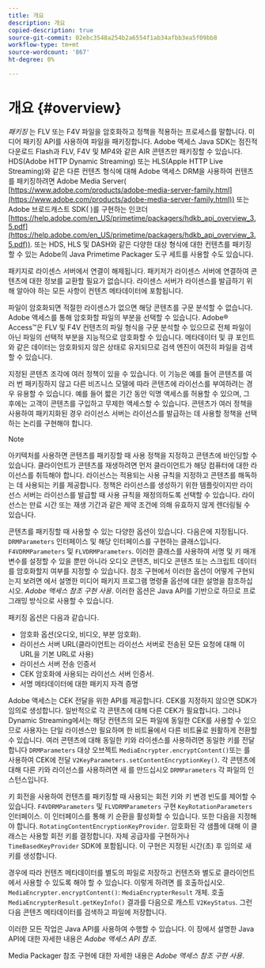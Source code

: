 ```yaml
---
title: 개요
description: 개요
copied-description: true
source-git-commit: 02ebc3548a254b2a6554f1ab34afbb3ea5f09bb8
workflow-type: tm+mt
source-wordcount: '867'
ht-degree: 0%

---
```


# 개요 {#overview}

*패키징* 는 FLV 또는 F4V 파일을 암호화하고 정책을 적용하는 프로세스를 말합니다. 미디어 패키징 API를 사용하여 파일을 패키징합니다. Adobe 액세스 Java SDK는 점진적 다운로드 Flash과 FLV, F4V 및 MP4와 같은 AIR 콘텐츠만 패키징할 수 있습니다. HDS(Adobe HTTP Dynamic Streaming) 또는 HLS(Apple HTTP Live Streaming)와 같은 다른 컨텐츠 형식에 대해 Adobe 액세스 DRM을 사용하여 컨텐츠를 패키징하려면 Adobe Media Server( [https://www.adobe.com/products/adobe-media-server-family.html](https://www.adobe.com/products/adobe-media-server-family.html)) 또는 Adobe 브로드캐스트 SDK( )를 구현하는 인코더 [https://help.adobe.com/en_US/primetime/packagers/hdkb_api_overview_3.5.pdf](https://help.adobe.com/en_US/primetime/packagers/hdkb_api_overview_3.5.pdf)). 또는 HDS, HLS 및 DASH와 같은 다양한 대상 형식에 대한 컨텐츠를 패키징할 수 있는 Adobe의 Java Primetime Packager 도구 세트를 사용할 수도 있습니다.

패키지로 라이센스 서버에서 연결이 해제됩니다. 패키저가 라이센스 서버에 연결하여 콘텐츠에 대한 정보를 교환할 필요가 없습니다. 라이센스 서버가 라이센스를 발급하기 위해 알아야 하는 모든 사항이 컨텐츠 메타데이터에 포함됩니다.

파일이 암호화되면 적절한 라이센스가 없으면 해당 콘텐츠를 구문 분석할 수 없습니다. Adobe 액세스를 통해 암호화할 파일의 부분을 선택할 수 있습니다. Adobe® Access™은 FLV 및 F4V 컨텐츠의 파일 형식을 구문 분석할 수 있으므로 전체 파일이 아닌 파일의 선택적 부분을 지능적으로 암호화할 수 있습니다. 메타데이터 및 큐 포인트와 같은 데이터는 암호화되지 않은 상태로 유지되므로 검색 엔진이 여전히 파일을 검색할 수 있습니다.

지정된 콘텐츠 조각에 여러 정책이 있을 수 있습니다. 이 기능은 예를 들어 콘텐츠를 여러 번 패키징하지 않고 다른 비즈니스 모델에 따라 콘텐츠에 라이선스를 부여하려는 경우 유용할 수 있습니다. 예를 들어 짧은 기간 동안 익명 액세스를 허용할 수 있으며, 그 후에는 고객이 콘텐츠를 구입하고 무제한 액세스할 수 있습니다. 콘텐츠가 여러 정책을 사용하여 패키지화된 경우 라이선스 서버는 라이선스를 발급하는 데 사용할 정책을 선택하는 논리를 구현해야 합니다.

>[!NOTE]
>
>아키텍처를 사용하면 콘텐츠를 패키징할 때 사용 정책을 지정하고 콘텐츠에 바인딩할 수 있습니다. 클라이언트가 콘텐츠를 재생하려면 먼저 클라이언트가 해당 컴퓨터에 대한 라이선스를 취득해야 합니다. 라이선스는 적용되는 사용 규칙을 지정하고 콘텐츠를 해독하는 데 사용되는 키를 제공합니다. 정책은 라이선스를 생성하기 위한 템플릿이지만 라이선스 서버는 라이선스를 발급할 때 사용 규칙을 재정의하도록 선택할 수 있습니다. 라이선스는 만료 시간 또는 재생 기간과 같은 제약 조건에 의해 유효하지 않게 렌더링될 수 있습니다.

콘텐츠를 패키징할 때 사용할 수 있는 다양한 옵션이 있습니다. 다음은에 지정됩니다. `DRMParameters` 인터페이스 및 해당 인터페이스를 구현하는 클래스입니다. `F4VDRMParameters` 및 `FLVDRMParameters`. 이러한 클래스를 사용하여 서명 및 키 매개 변수를 설정할 수 있을 뿐만 아니라 오디오 콘텐츠, 비디오 콘텐츠 또는 스크립트 데이터를 암호화할지 여부를 지정할 수 있습니다. 참조 구현에서 이러한 옵션이 어떻게 구현되는지 보려면 에서 설명한 미디어 패키지 프로그램 명령줄 옵션에 대한 설명을 참조하십시오. *Adobe 액세스 참조 구현 사용*. 이러한 옵션은 Java API를 기반으로 하므로 프로그래밍 방식으로 사용할 수 있습니다.

패키징 옵션은 다음과 같습니다.

* 암호화 옵션(오디오, 비디오, 부분 암호화).
* 라이선스 서버 URL(클라이언트는 라이선스 서버로 전송된 모든 요청에 대해 이 URL을 기본 URL로 사용)
* 라이선스 서버 전송 인증서
* CEK 암호화에 사용되는 라이선스 서버 인증서.
* 서명 메타데이터에 대한 패키지 자격 증명

Adobe 액세스는 CEK 전달을 위한 API를 제공합니다. CEK를 지정하지 않으면 SDK가 임의로 생성합니다. 일반적으로 각 콘텐츠에 대해 다른 CEK가 필요합니다. 그러나 Dynamic Streaming에서는 해당 컨텐츠의 모든 파일에 동일한 CEK를 사용할 수 있으므로 사용자는 단일 라이센스만 필요하며 한 비트율에서 다른 비트율로 원활하게 전환할 수 있습니다. 여러 콘텐츠에 대해 동일한 키와 라이센스를 사용하려면 동일한 키를 전달합니다 `DRMParameters` 대상 오브젝트 `MediaEncrypter.encryptContent()`또는 를 사용하여 CEK에 전달 `V2KeyParameters.setContentEncryptionKey()`. 각 콘텐츠에 대해 다른 키와 라이선스를 사용하려면 새 를 만드십시오 `DRMParameters` 각 파일의 인스턴스입니다.

키 회전을 사용하여 컨텐츠를 패키징할 때 사용되는 회전 키와 키 변경 빈도를 제어할 수 있습니다. `F4VDRMParameters` 및 `FLVDRMParameters` 구현 `KeyRotationParameters` 인터페이스. 이 인터페이스를 통해 키 순환을 활성화할 수 있습니다. 또한 다음을 지정해야 합니다. `RotatingContentEncryptionKeyProvider`. 암호화된 각 샘플에 대해 이 클래스는 사용할 회전 키를 결정합니다. 자체 공급자를 구현하거나 `TimeBasedKeyProvider` SDK에 포함됩니다. 이 구현은 지정된 시간(초) 후 임의로 새 키를 생성합니다.

경우에 따라 컨텐츠 메타데이터를 별도의 파일로 저장하고 컨텐츠와 별도로 클라이언트에서 사용할 수 있도록 해야 할 수 있습니다. 이렇게 하려면 를 호출하십시오. `MediaEncrypter.encryptContent()`: `MediaEncrypterResult` 개체. 호출 `MediaEncrypterResult.getKeyInfo()` 결과를 다음으로 캐스트 `V2KeyStatus`. 그런 다음 콘텐츠 메타데이터를 검색하고 파일에 저장합니다.

이러한 모든 작업은 Java API를 사용하여 수행할 수 있습니다. 이 장에서 설명한 Java API에 대한 자세한 내용은 *Adobe 액세스 API 참조*.

Media Packager 참조 구현에 대한 자세한 내용은 *Adobe 액세스 참조 구현 사용*.
